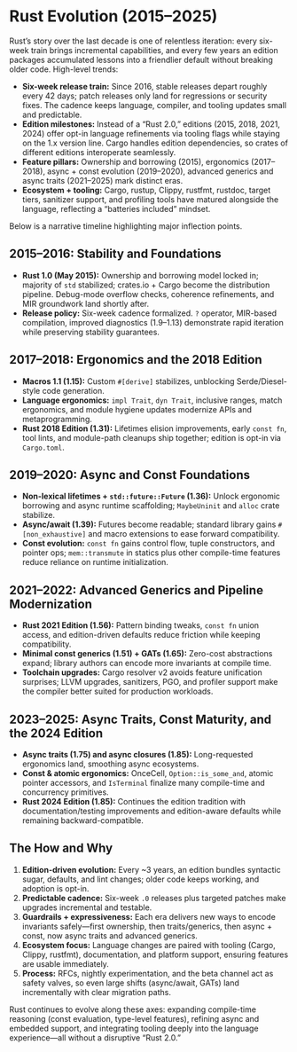 # Rust Evolution (2015–2025)
Rust’s story over the last decade is one of relentless iteration: every six-week train brings incremental capabilities, and every few years an edition packages accumulated lessons into a friendlier default without breaking older code. High-level trends:

- **Six-week release train:** Since 2016, stable releases depart roughly every 42 days; patch releases only land for regressions or security fixes. The cadence keeps language, compiler, and tooling updates small and predictable.
- **Edition milestones:** Instead of a “Rust 2.0,” editions (2015, 2018, 2021, 2024) offer opt-in language refinements via tooling flags while staying on the 1.x version line. Cargo handles edition dependencies, so crates of different editions interoperate seamlessly.
- **Feature pillars:** Ownership and borrowing (2015), ergonomics (2017–2018), async + const evolution (2019–2020), advanced generics and async traits (2021–2025) mark distinct eras.
- **Ecosystem + tooling:** Cargo, rustup, Clippy, rustfmt, rustdoc, target tiers, sanitizer support, and profiling tools have matured alongside the language, reflecting a “batteries included” mindset.

Below is a narrative timeline highlighting major inflection points.

## 2015–2016: Stability and Foundations
- **Rust 1.0 (May 2015):** Ownership and borrowing model locked in; majority of `std` stabilized; crates.io + Cargo become the distribution pipeline. Debug-mode overflow checks, coherence refinements, and MIR groundwork land shortly after.
- **Release policy:** Six-week cadence formalized. `?` operator, MIR-based compilation, improved diagnostics (1.9–1.13) demonstrate rapid iteration while preserving stability guarantees.

## 2017–2018: Ergonomics and the 2018 Edition
- **Macros 1.1 (1.15):** Custom `#[derive]` stabilizes, unblocking Serde/Diesel-style code generation.
- **Language ergonomics:** `impl Trait`, `dyn Trait`, inclusive ranges, match ergonomics, and module hygiene updates modernize APIs and metaprogramming.
- **Rust 2018 Edition (1.31):** Lifetimes elision improvements, early `const fn`, tool lints, and module-path cleanups ship together; edition is opt-in via `Cargo.toml`.

## 2019–2020: Async and Const Foundations
- **Non-lexical lifetimes + `std::future::Future` (1.36):** Unlock ergonomic borrowing and async runtime scaffolding; `MaybeUninit` and `alloc` crate stabilize.
- **Async/await (1.39):** Futures become readable; standard library gains `#[non_exhaustive]` and macro extensions to ease forward compatibility.
- **Const evolution:** `const fn` gains control flow, tuple constructors, and pointer ops; `mem::transmute` in statics plus other compile-time features reduce reliance on runtime initialization.

## 2021–2022: Advanced Generics and Pipeline Modernization
- **Rust 2021 Edition (1.56):** Pattern binding tweaks, `const fn` union access, and edition-driven defaults reduce friction while keeping compatibility.
- **Minimal const generics (1.51) + GATs (1.65):** Zero-cost abstractions expand; library authors can encode more invariants at compile time.
- **Toolchain upgrades:** Cargo resolver v2 avoids feature unification surprises; LLVM upgrades, sanitizers, PGO, and profiler support make the compiler better suited for production workloads.

## 2023–2025: Async Traits, Const Maturity, and the 2024 Edition
- **Async traits (1.75) and async closures (1.85):** Long-requested ergonomics land, smoothing async ecosystems.
- **Const & atomic ergonomics:** OnceCell, `Option::is_some_and`, atomic pointer accessors, and `IsTerminal` finalize many compile-time and concurrency primitives.
- **Rust 2024 Edition (1.85):** Continues the edition tradition with documentation/testing improvements and edition-aware defaults while remaining backward-compatible.

## The How and Why
1. **Edition-driven evolution:** Every ~3 years, an edition bundles syntactic sugar, defaults, and lint changes; older code keeps working, and adoption is opt-in.
2. **Predictable cadence:** Six-week `.0` releases plus targeted patches make upgrades incremental and testable.
3. **Guardrails + expressiveness:** Each era delivers new ways to encode invariants safely—first ownership, then traits/generics, then async + const, now async traits and advanced generics.
4. **Ecosystem focus:** Language changes are paired with tooling (Cargo, Clippy, rustfmt), documentation, and platform support, ensuring features are usable immediately.
5. **Process:** RFCs, nightly experimentation, and the beta channel act as safety valves, so even large shifts (async/await, GATs) land incrementally with clear migration paths.

Rust continues to evolve along these axes: expanding compile-time reasoning (const evaluation, type-level features), refining async and embedded support, and integrating tooling deeply into the language experience—all without a disruptive “Rust 2.0.”
